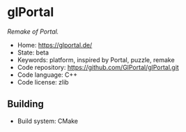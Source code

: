 # glPortal

_Remake of Portal._

- Home: https://glportal.de/
- State: beta
- Keywords: platform, inspired by Portal, puzzle, remake
- Code repository: https://github.com/GlPortal/glPortal.git
- Code language: C++
- Code license: zlib

## Building

- Build system: CMake
